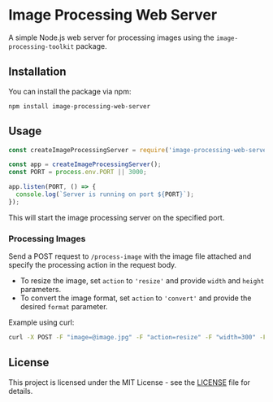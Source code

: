 # Image Processing Web Server

A simple Node.js web server for processing images using the `image-processing-toolkit` package.

## Installation

You can install the package via npm:

```
npm install image-processing-web-server
```

## Usage

```javascript
const createImageProcessingServer = require('image-processing-web-server');

const app = createImageProcessingServer();
const PORT = process.env.PORT || 3000;

app.listen(PORT, () => {
  console.log(`Server is running on port ${PORT}`);
});
```

This will start the image processing server on the specified port.

### Processing Images

Send a POST request to `/process-image` with the image file attached and specify the processing action in the request body.

- To resize the image, set `action` to `'resize'` and provide `width` and `height` parameters.
- To convert the image format, set `action` to `'convert'` and provide the desired `format` parameter.

Example using curl:

```bash
curl -X POST -F "image=@image.jpg" -F "action=resize" -F "width=300" -F "height=200" http://localhost:3000/process-image > resized_image.jpg
```

## License

This project is licensed under the MIT License - see the [LICENSE](LICENSE) file for details.
